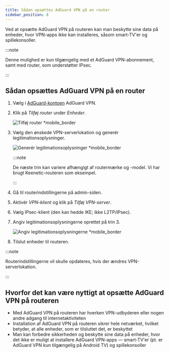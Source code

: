 ```yaml
---
title: Sådan opsættes AdGuard VPN på en router
sidebar_position: 8
---
```


Ved at opsætte AdGuard VPN på routeren kan man beskytte sine data på enheder, hvor VPN-apps ikke kan installeres, såsom smart-TV'er og spillekonsoller.

:::note

Denne mulighed er kun tilgængelig med et AdGuard VPN-abonnement, samt med router, som understøtter IPsec.

:::

## Sådan opsættes AdGuard VPN på en router

1. Vælg i [AdGuard-kontoen](https://auth.adguard.com/login.html) AdGuard VPN.

2. Klik på _Tilføj router_ under _Enheder_.

   ![Tilføj router \*mobile\_border](https://cdn.adguardvpn.com/content/kb/vpn/general/2_year.jpg)

3. Vælg den ønskede VPN-serverlokation og generér legitimationsoplysninger.

   ![Generér legitimationsoplysninger \*mobile\_border](https://cdn.adguardvpn.com/content/kb/vpn/general/configure_router.png)

   :::note

   De næste trin kan variere afhængigt af routermærke og -model. Vi har brugt Keenetic-routeren som eksempel.

   :::

4. Gå til routerindstillingerne på admin-siden.

5. Aktivér _VPN-klient_ og klik på _Tilføj VPN-server_.

6. Vælg IPsec-klient (den kan hedde IKE; ikke L2TP/IPsec).

7. Angiv legitimationsoplysningerne oprettet på trin 3.

   ![Angiv legitimationsoplysningerne \*mobile\_border](https://cdn.adguardvpn.com/content/kb/vpn/general/vpn_connection.jpg)

8. Tilslut enheder til routeren.

:::note

Routerindstillingerne vil skulle opdateres, hvis der ændres VPN-serverlokation.

:::

## Hvorfor det kan være nyttigt at opsætte AdGuard VPN på routeren

- Med AdGuard VPN på routeren har hverken VPN-udbyderen eller nogen andre adgang til internetaktiviteten
- Installation af AdGuard VPN på routeren sikrer hele netværket, hvilket betyder, at alle enheder, som er tilsluttet det, er beskyttet
- Man kan forbedre sikkerheden og beskytte sine data på enheder, hvor det ikke er muligt at installere AdGuard VPN-apps — smart-TV'er (pt. er AdGuard VPN kun tilgængelig på Android TV) og spillekonsoller
